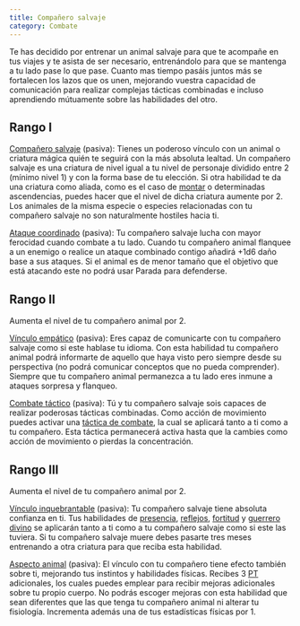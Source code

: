 ```yaml
---
title: Compañero salvaje
category: Combate
---
```


Te has decidido por entrenar un animal salvaje para que te acompañe en tus viajes y te asista de ser necesario, entrenándolo para que se mantenga a tu lado pase lo que pase. Cuanto mas tiempo pasáis juntos más se fortalecen los lazos que os unen, mejorando vuestra capacidad de comunicación para realizar complejas tácticas combinadas e incluso aprendiendo mútuamente sobre las habilidades del otro.

## Rango I

<u>Compañero salvaje</u> (pasiva): Tienes un poderoso vínculo con un animal o criatura mágica quién te seguirá con la más absoluta lealtad. Un compañero salvaje es una criatura de nivel igual a tu nivel de personaje dividido entre 2 (mínimo nivel 1) y con la forma base de tu elección. Si otra habilidad te da una criatura como aliada, como es el caso de [montar](https://raldamain.com/rules/Rangos/Combate/montar.html) o determinadas ascendencias, puedes hacer que el nivel de dicha criatura aumente por 2. Los animales de la misma especie o especies relacionadas con tu compañero salvaje no son naturalmente hostiles hacia ti.

<u>Ataque coordinado</u> (pasiva): Tu compañero salvaje lucha con mayor ferocidad cuando combate a tu lado. Cuando tu compañero animal flanquee a un enemigo o realice un ataque combinado contigo añadirá +1d6 daño base a sus ataques. Si el animal es de menor tamaño que el objetivo que está atacando este no podrá usar Parada para defenderse.  

## Rango II

Aumenta el nivel de tu compañero animal por 2.

<u>Vínculo empático</u> (pasiva): Eres capaz de comunicarte con tu compañero salvaje como si este hablase tu idioma. Con esta habilidad tu compañero animal podrá informarte de aquello que haya visto pero siempre desde su perspectiva (no podrá comunicar conceptos que no pueda comprender). Siempre que tu compañero animal permanezca a tu lado eres inmune a ataques sorpresa y flanqueo.

<u>Combate táctico</u> (pasiva): Tú y tu compañero salvaje sois capaces de realizar poderosas tácticas combinadas. Como acción de movimiento puedes activar una [táctica de combate](https://raldamain.com/rules/Reglas%20adicionales/tacticas%20de%20combate.html), la cual se aplicará tanto a ti como a tu compañero. Esta táctica permanecerá activa hasta que la cambies como acción de movimiento o pierdas la concentración. 

## Rango III

Aumenta el nivel de tu compañero animal por 2.

<u>Vínculo inquebrantable</u> (pasiva): Tu compañero salvaje tiene absoluta confianza en ti. Tus habilidades de [presencia](https://raldamain.com/rules/Rangos/Social/presencia.html), [reflejos](https://raldamain.com/rules/Rangos/Combate/reflejos.html), [fortitud](https://raldamain.com/rules/Rangos/Combate/fortitud.html) y [guerrero divino](https://raldamain.com/rules/Rangos/Religi%C3%B3n/guerrero%20divino.html) se aplicarán tanto a ti como a tu compañero salvaje como si este las tuviera. Si tu compañero salvaje muere debes pasarte tres meses entrenando a otra criatura para que reciba esta habilidad.

<u>Aspecto animal</u> (pasiva): El vínculo con tu compañero tiene efecto también sobre ti, mejorando tus instintos y habilidades físicas. Recibes 3 [PT](https://raldamain.com/rules/Reglas%20adicionales/crear%20criaturas.html#puntos-de-transformaci%C3%B3n) adicionales, los cuales puedes emplear para recibir mejoras adicionales sobre tu propio cuerpo. No podrás escoger mejoras con esta habilidad que sean diferentes que las que tenga tu compañero animal ni alterar tu fisiología. Incrementa además una de tus estadísticas físicas por 1.